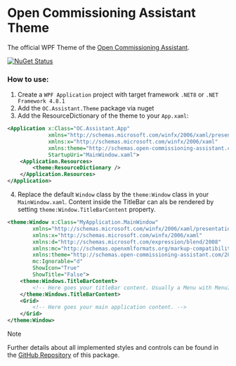 # Open Commissioning Assistant Theme

The official WPF Theme of the [Open Commissioning Assistant](https://github.com/OpenCommissioning/OC_Assistant).

[![NuGet Status](https://img.shields.io/nuget/v/OC.Assistant.Theme.svg)](https://www.nuget.org/packages/OC.Assistant.Theme/)

### How to use:
1. Create a ```WPF Application``` project with target framework ```.NET8``` or ```.NET Framework 4.8.1```
2. Add the ```OC.Assistant.Theme``` package via nuget
3. Add the ResourceDictionary of the theme to your `App.xaml`: 
```xml
<Application x:Class="OC.Assistant.App"
             xmlns="http://schemas.microsoft.com/winfx/2006/xaml/presentation"
             xmlns:x="http://schemas.microsoft.com/winfx/2006/xaml"
             xmlns:theme="http://schemas.open-commissioning-assistant.com/2024"
             StartupUri="MainWindow.xaml">
    <Application.Resources>
        <theme:ResourceDictionary />
    </Application.Resources>
</Application>
```
4. Replace the default `Window` class by the `theme:Window` class in your `MainWindow.xaml`.
Content inside the TitleBar can als be rendered by setting `theme:Window.TitleBarContent` property.
```xml
<theme:Window x:Class="MyApplication.MainWindow"
        xmlns="http://schemas.microsoft.com/winfx/2006/xaml/presentation"
        xmlns:x="http://schemas.microsoft.com/winfx/2006/xaml"
        xmlns:d="http://schemas.microsoft.com/expression/blend/2008"
        xmlns:mc="http://schemas.openxmlformats.org/markup-compatibility/2006"
        xmlns:theme="http://schemas.open-commissioning-assistant.com/2024"
        mc:Ignorable="d"
		ShowIcon="True"
		ShowTitle="False">
    <theme:Windows.TitleBarContent>
        <!-- Here goes your titleBar content. Usually a Menu with MenuItems. -->
    </theme:Windows.TitleBarContent>
    <Grid>
        <!-- Here goes your main application content. -->
    </Grid>
</theme:Window>
```

> [!NOTE]
> Further details about all implemented styles and controls can be found in the [GitHub Repository](https://github.com/OpenCommissioning/OC_Assistant_Theme) of this package.